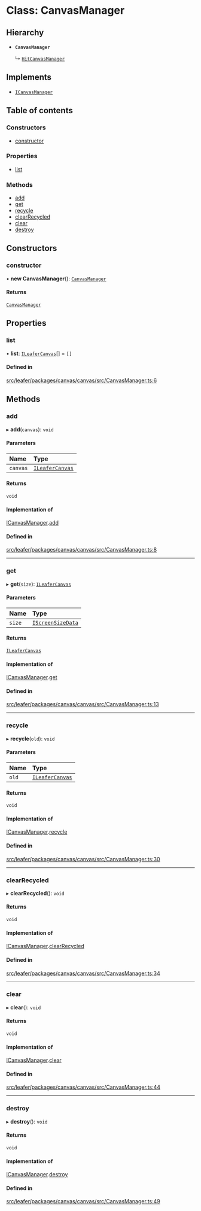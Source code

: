 # Class: CanvasManager

## Hierarchy

- **`CanvasManager`**

  ↳ [`HitCanvasManager`](HitCanvasManager.md)

## Implements

- [`ICanvasManager`](../interfaces/ICanvasManager.md)

## Table of contents

### Constructors

- [constructor](CanvasManager.md#constructor)

### Properties

- [list](CanvasManager.md#list)

### Methods

- [add](CanvasManager.md#add)
- [get](CanvasManager.md#get)
- [recycle](CanvasManager.md#recycle)
- [clearRecycled](CanvasManager.md#clearrecycled)
- [clear](CanvasManager.md#clear)
- [destroy](CanvasManager.md#destroy)

## Constructors

### constructor

• **new CanvasManager**(): [`CanvasManager`](CanvasManager.md)

#### Returns

[`CanvasManager`](CanvasManager.md)

## Properties

### list

• **list**: [`ILeaferCanvas`](../interfaces/ILeaferCanvas.md)[] = `[]`

#### Defined in

[src/leafer/packages/canvas/canvas/src/CanvasManager.ts:6](https://github.com/leaferjs/leafer/blob/d3ec2c9bd49557a0d74aae684f8e3d3d557af194/packages/canvas/canvas/src/CanvasManager.ts#L6)

## Methods

### add

▸ **add**(`canvas`): `void`

#### Parameters

| Name | Type |
| :------ | :------ |
| `canvas` | [`ILeaferCanvas`](../interfaces/ILeaferCanvas.md) |

#### Returns

`void`

#### Implementation of

[ICanvasManager](../interfaces/ICanvasManager.md).[add](../interfaces/ICanvasManager.md#add)

#### Defined in

[src/leafer/packages/canvas/canvas/src/CanvasManager.ts:8](https://github.com/leaferjs/leafer/blob/d3ec2c9bd49557a0d74aae684f8e3d3d557af194/packages/canvas/canvas/src/CanvasManager.ts#L8)

___

### get

▸ **get**(`size`): [`ILeaferCanvas`](../interfaces/ILeaferCanvas.md)

#### Parameters

| Name | Type |
| :------ | :------ |
| `size` | [`IScreenSizeData`](../interfaces/IScreenSizeData.md) |

#### Returns

[`ILeaferCanvas`](../interfaces/ILeaferCanvas.md)

#### Implementation of

[ICanvasManager](../interfaces/ICanvasManager.md).[get](../interfaces/ICanvasManager.md#get)

#### Defined in

[src/leafer/packages/canvas/canvas/src/CanvasManager.ts:13](https://github.com/leaferjs/leafer/blob/d3ec2c9bd49557a0d74aae684f8e3d3d557af194/packages/canvas/canvas/src/CanvasManager.ts#L13)

___

### recycle

▸ **recycle**(`old`): `void`

#### Parameters

| Name | Type |
| :------ | :------ |
| `old` | [`ILeaferCanvas`](../interfaces/ILeaferCanvas.md) |

#### Returns

`void`

#### Implementation of

[ICanvasManager](../interfaces/ICanvasManager.md).[recycle](../interfaces/ICanvasManager.md#recycle)

#### Defined in

[src/leafer/packages/canvas/canvas/src/CanvasManager.ts:30](https://github.com/leaferjs/leafer/blob/d3ec2c9bd49557a0d74aae684f8e3d3d557af194/packages/canvas/canvas/src/CanvasManager.ts#L30)

___

### clearRecycled

▸ **clearRecycled**(): `void`

#### Returns

`void`

#### Implementation of

[ICanvasManager](../interfaces/ICanvasManager.md).[clearRecycled](../interfaces/ICanvasManager.md#clearrecycled)

#### Defined in

[src/leafer/packages/canvas/canvas/src/CanvasManager.ts:34](https://github.com/leaferjs/leafer/blob/d3ec2c9bd49557a0d74aae684f8e3d3d557af194/packages/canvas/canvas/src/CanvasManager.ts#L34)

___

### clear

▸ **clear**(): `void`

#### Returns

`void`

#### Implementation of

[ICanvasManager](../interfaces/ICanvasManager.md).[clear](../interfaces/ICanvasManager.md#clear)

#### Defined in

[src/leafer/packages/canvas/canvas/src/CanvasManager.ts:44](https://github.com/leaferjs/leafer/blob/d3ec2c9bd49557a0d74aae684f8e3d3d557af194/packages/canvas/canvas/src/CanvasManager.ts#L44)

___

### destroy

▸ **destroy**(): `void`

#### Returns

`void`

#### Implementation of

[ICanvasManager](../interfaces/ICanvasManager.md).[destroy](../interfaces/ICanvasManager.md#destroy)

#### Defined in

[src/leafer/packages/canvas/canvas/src/CanvasManager.ts:49](https://github.com/leaferjs/leafer/blob/d3ec2c9bd49557a0d74aae684f8e3d3d557af194/packages/canvas/canvas/src/CanvasManager.ts#L49)
